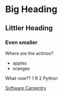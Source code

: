 # Big Heading
## Littler Heading
### Even smaller

Where are the actinos?
- apples
- oranges

What now??
1 R
2 Python

[Software Carpentry](http://www.software-carpentry.org
)
